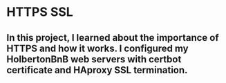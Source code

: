 # HTTPS SSL
## In this project, I learned about the importance of HTTPS and how it works. I configured my HolbertonBnB web servers with certbot certificate and HAproxy SSL termination.
